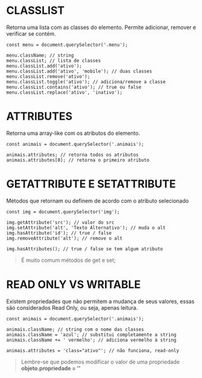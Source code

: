 # CLASSLIST
Retorna uma lista com as classes do elemento. Permite adicionar, remover e verificar se contém.
```
const menu = document.querySelector('.menu');

menu.className; // string
menu.classList; // lista de classes
menu.classList.add('ativo');
menu.classList.add('ativo', 'mobile'); // duas classes
menu.classList.remove('ativo');
menu.classList.toggle('ativo'); // adiciona/remove a classe
menu.classList.contains('ativo'); // true ou false
menu.classList.replace('ativo', 'inativo');
```
# ATTRIBUTES
Retorna uma array-like com os atributos do elemento.
```
const animais = document.querySelector('.animais');

animais.attributes; // retorna todos os atributos
animais.attributes[0]; // retorna o primeiro atributo
```
# GETATTRIBUTE E SETATTRIBUTE
Métodos que retornam ou definem de acordo com o atributo selecionado
```
const img = document.querySelector('img');

img.getAttribute('src'); // valor do src
img.setAttribute('alt', 'Texto Alternativo'); // muda o alt
img.hasAttribute('id'); // true / false
img.removeAttribute('alt'); // remove o alt

img.hasAttributes(); // true / false se tem algum atributo
```
>É muito comum métodos de get e set;

# READ ONLY VS WRITABLE
Existem propriedades que não permitem a mudança de seus valores, essas são considerados Read Only, ou seja, apenas leitura.
```
const animais = document.querySelector('.animais');

animais.className; // string com o nome das classes
animais.className = 'azul'; // substitui completamente a string
animais.className += ' vermelho'; // adiciona vermelho à string

animais.attributes = 'class="ativo"'; // não funciona, read-only
```
>Lembre-se que podemos modificar o valor de uma propriedade **objeto.propriedade = ''**